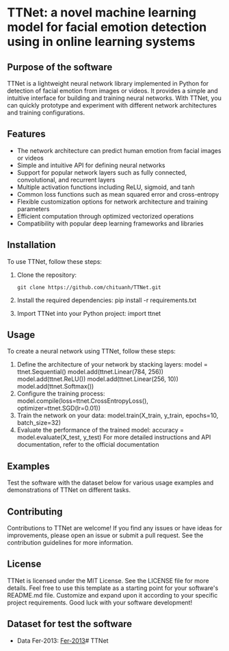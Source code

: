 # TTNet: a novel machine learning model for facial emotion detection using in online learning systems
## Purpose of the software
TTNet is a lightweight neural network library implemented in Python for detection of facial emotion from images or videos. It provides a simple and intuitive interface for building and training neural networks. With TTNet, you can quickly prototype and experiment with different network architectures and training configurations.

## Features
- The network architecture can predict human emotion from facial images or videos
- Simple and intuitive API for defining neural networks
- Support for popular network layers such as fully connected, convolutional, and recurrent layers
- Multiple activation functions including ReLU, sigmoid, and tanh
- Common loss functions such as mean squared error and cross-entropy
- Flexible customization options for network architecture and training parameters
- Efficient computation through optimized vectorized operations
- Compatibility with popular deep learning frameworks and libraries

## Installation

To use TTNet, follow these steps:

1. Clone the repository:

   ```shell
   git clone https://github.com/chituanh/TTNet.git

2. Install the required dependencies:
pip install -r requirements.txt

3. Import TTNet into your Python project:
import ttnet
## Usage
To create a neural network using TTNet, follow these steps:
1. Define the architecture of your network by stacking layers:
model = ttnet.Sequential()
model.add(ttnet.Linear(784, 256))
model.add(ttnet.ReLU())
model.add(ttnet.Linear(256, 10))
model.add(ttnet.Softmax())
2. Configure the training process:
model.compile(loss=ttnet.CrossEntropyLoss(), optimizer=ttnet.SGD(lr=0.01))
3. Train the network on your data:
model.train(X_train, y_train, epochs=10, batch_size=32)
4. Evaluate the performance of the trained model:
accuracy = model.evaluate(X_test, y_test)
For more detailed instructions and API documentation, refer to the official documentation

## Examples
Test the software with the dataset below for various usage examples and demonstrations of TTNet on different tasks.

## Contributing
Contributions to TTNet are welcome! If you find any issues or have ideas for improvements, please open an issue or submit a pull request. See the contribution guidelines for more information.

## License
TTNet is licensed under the MIT License. See the LICENSE file for more details.
Feel free to use this template as a starting point for your software's README.md file. Customize and expand upon it according to your specific project requirements. Good luck with your software development!

## Dataset for test the software
 - Data Fer-2013: [Fer-2013](https://www.kaggle.com/datasets/msambare/fer2013)# TTNet
